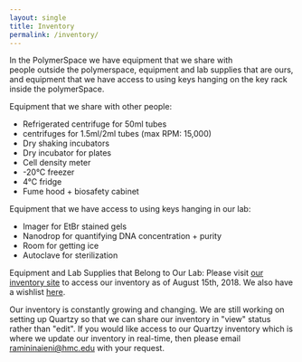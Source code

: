 ```yaml
---
layout: single
title: Inventory
permalink: /inventory/
---
```


In the PolymerSpace we have equipment that we share with  
people outside the polymerspace, equipment and lab supplies 
that are ours, and equipment that we have access to using 
keys hanging on the key rack inside the polymerSpace.

Equipment that we share with other people:
- Refrigerated centrifuge for 50ml tubes
- centrifuges for 1.5ml/2ml tubes (max RPM: 15,000) 
- Dry shaking incubators
- Dry incubator for plates
- Cell density meter
- -20°C freezer
- 4°C fridge 
- Fume hood + biosafety cabinet

Equipment that we have access to using keys hanging in our lab:
- Imager for EtBr stained gels
- Nanodrop for quantifying DNA concentration + purity
- Room for getting ice 
- Autoclave for sterilization 

Equipment and Lab Supplies that Belong to Our Lab:
Please visit [our inventory site](https://goo.gl/AinxcN) to access our inventory 
as of August 15th, 2018. We also have a wishlist [here](https://docs.google.com/document/d/16wT9AueFMez_I-FHyb3gaRH_D2vj6btsoOdkYLMK3Tc/).

Our inventory is constantly growing and changing. We are still
working on setting up Quartzy so that we can share our inventory 
in "view" status rather than "edit". If you would like access to our 
Quartzy inventory which is where we update our inventory in real-time, 
then please email [ramininaieni@hmc.edu](mailto:ramininaieni@hmc.edu) with your request.